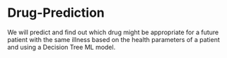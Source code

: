 # Drug-Prediction
We will predict and find out which drug might be appropriate for a future patient with the same illness based on the health parameters of a patient and using a Decision Tree ML model.
